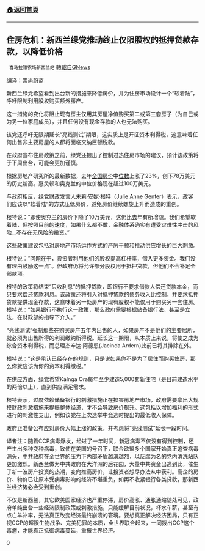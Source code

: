 ###  [:house:返回首頁](https://github.com/ourhimalayas/txt)
---

## 住房危机：新西兰绿党推动终止仅限股权的抵押贷款存款，以降低价格
` 喜马拉雅农场新西兰站` [轉載自GNews](https://gnews.org/zh-hans/986276/)

编译：崇尚蔚蓝

新西兰绿党希望看到出台新的措施来降低房价，并为住房市场设计一个“软着陆”，呼吁限制利用股权购买额外房产。

这一措施的变化将阻止现有房主仅用其房屋净值购买第二或第三套房子（为自己或为另一位家庭成员），并且任何没有现金存款的人也无法购买。

该党还呼吁无限期延长“亮线测试”期限，这实质上是开征资本利得税，这意味着任何出售非主要房屋的人都将面临交纳巨额税款。

在政府宣布住房政策之前，绿党还提出了控制过热住房市场的建议，预计该政策将于下周出台，可能会更加谨慎。

根据房地产研究所的最新数据，去年[全国房价](https://www.stuff.co.nz/life-style/homed/real-estate/124504352/national-median-house-price-soars-to-record-high--reinz)中[位数](https://www.stuff.co.nz/life-style/homed/real-estate/124504352/national-median-house-price-soars-to-record-high--reinz)上涨了23%，创下78万美元的历史新高。惠灵顿和奥克兰的中位价格现在超过100万美元。

与政府相反，绿党财政发言人朱莉·安妮·根特（Julie Anne Genter）表示，政客们应该以“软着陆”的方式压低房价，避免房价继续螺旋上升而造成的重创。

根特说：“即使奥克兰的房价下降了10万美元，这仍比去年有所增涨。我们希望软着陆，但按照目前的速度，如果什么都不做，金融体系确实有遭受灾难性冲击的风险…不存在无风险的投资。”

这些政策建议包括对房地产市场运作方式的严厉干预和推动供应增长的巨大刺激。

根特说：“问题在于，投资者利用他们的股权提高杠杆率，借入更多资金。我们没有理由鼓励这一点”。但政府仍将允许部分股权用于抵押贷款，但他们不会补足全部款项。

根特的政策将结束“只收利息”的抵押贷款，即银行不要求借款人偿还贷款本金，而只要求偿还贷款利息。该政策还将引入对抵押贷款的债务收入比控制，并要求抵押贷款提供现金存款，这意味着另一处房产的现有股权不能仅用于购买另一套住房。根特说：“如果银行不执行这一政策，那么政府需要根据储备银行法，甚至是立法，在财政部的指导下介入。”

“亮线测试”强制那些在购买房产五年内出售的人，如果房产不是他们的主要居所，就必须为出售所得的利润缴纳所得税。延长这一期限，从本质上来说，将使之成为综合资本利得税，而总理杰辛达·阿德恩(Jacinda Ardern)此前已将其排除在外。

根特说：“这是承认已经存在的规则，只是说如果你不是为了居住而购买住房，那么你就应该为你的资本利得缴税。”

在供应方面，绿党希望KāInga Ora每年至少建造5,000套新住宅（是目前建造水平的两倍以上），直到供应满足需求。

根特表示，过度依赖储备银行的刺激措施正在损害房地产市场，政府需要拿出大规模财政刺激措施来提振整体经济，才不会导致房价飙升。这包括以增加福利的形式进行的刺激性支出，例如该党在上次选举中竞选时提出的最低收入保障。

政府正准备公布应对房价大幅上涨的政策，并考虑将“亮线测试”延长一段时间。

译者注：随着CCP病毒爆发，经过了一年时间，新冠病毒不仅没有得到控制，还产生出多种变种病毒，致使在美国的号召下，联合欧盟多个国家开始真正追查病毒源头，中共政府在全世界的压力下内部矛盾越演越烈，以反腐为名的党内清洗站队更加激烈。新西兰做为中共政府在大洋洲的后花园，大量中共资金出逃到此，催生了新一波房产投资的热潮，变向推高房价，让投资者想尽办法从中获利。高企的房价、物价已让原本受病毒影响的经济不堪重负，如再不收紧银行各类贷款，那新西兰经济势必会受到重创。

不仅是新西兰，其它欧美国家经济也严重停滞，房价高涨、通胀通缩随处可见，政府单纯出台一些经济限制政策或刺激措施，只能缓解目前状况，杯水车薪，甚至有点亡羊补牢，无法真正改变经济最终崩溃的窘境。要想真正解决经济困局，只有正视CCP的超限生物战争、完美犯罪的本质，全世界联合起来，一同拨出CCP这个毒瘤，才能真正抵御病毒蔓延，重振世界经济。

0
